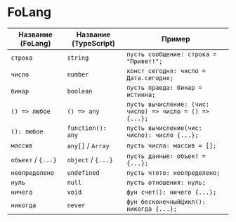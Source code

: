 # FoLang

| Название (FoLang) | Название (TypeScript) | Пример |
|----------------|---------------------|---------------------------|
| `строка` | `string` | `пусть сообщение: строка = "Привет!";` |
| `число` | `number` | `конст сегодня: число = Дата.сегодня;` |
| `бинар` | `boolean` | `пусть правда: бинар = истинна;` |
| `() => любое` | `() => any` | `пусть вычисление: (чис: число) => число = () => {...};`|
| `(): любое` | `function(): any` | `пусть вычисление(чис: число): число {...};`|
| `массив` | `any[]` / `Array` | `пусть числа: массив = [];` |
| `объект` / `{...}` | `object` / `{...}` | `пусть данные: объект = {...};` |
| `неопределено` | `undefined` | `пусть чтото: неопределено;` |
| `нуль` | `null` | `пусть отношения: нуль;` |
| `ничего` | `void` | `фун счет(): ничего {...};` |
| `никогда` | `never` | `фун бесконечныйЦикл(): никогда {...};` |